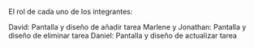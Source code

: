 El rol de cada uno de los integrantes:

David: Pantalla y diseño de añadir tarea
Marlene y Jonathan: Pantalla y diseño de eliminar tarea
Daniel: Pantalla y diseño de actualizar tarea
